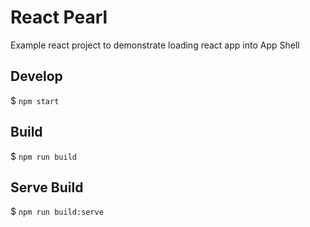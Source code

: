 React Pearl
===========

Example react project to demonstrate loading react app into App Shell

## Develop

$ `npm start`

## Build

$ `npm run build`

## Serve Build

$ `npm run build:serve`
